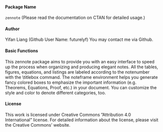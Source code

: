 #### Package Name

`zennote` (Please read the documentation on CTAN for detailed usage.)



#### Author

Yifan Liang (Github User Name: futurelyf)
You may contact me via Github.



#### Basic Functions

This zennote package aims to provide you with an easy interface to speed up the process when organizing and producing elegant notes.
All the tables, figures, equations, and listings are labeled according to the notenumber with the \titlebox command.
The noteframe environment helps you generate fancy colored boxes to emphasize the important information (e.g. Theorems, Equations, Proof, etc.) in your document. You can customize the style and color to denote different categories, too.



#### License

This work is licensed under Creative Commons ”Attribution 4.0 International” license.
For detailed information about the license, please visit the Creative Commons’ website.
